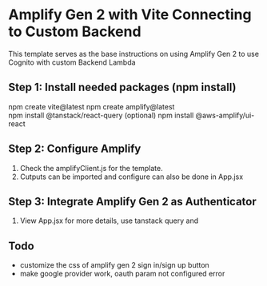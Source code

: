 # Amplify Gen 2 with Vite Connecting to Custom Backend

This template serves as the base instructions on using Amplify Gen 2 to use Cognito with custom Backend Lambda

## Step 1: Install needed packages (npm install)

npm create vite@latest
npm create amplify@latest  
npm install @tanstack/react-query (optional)
npm install @aws-amplify/ui-react

## Step 2: Configure Amplify

1. Check the amplifyClient.js for the template.
2. Cutputs can be imported and configure can also be done in App.jsx

## Step 3: Integrate Amplify Gen 2 as Authenticator

1. View App.jsx for more details, use tanstack query and

## Todo

- customize the css of amplify gen 2 sign in/sign up button
- make google provider work, oauth param not configured error
